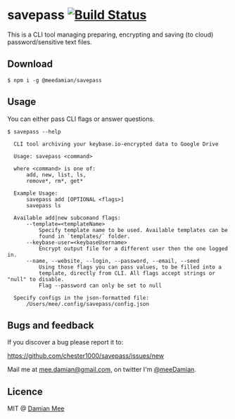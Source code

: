 # savepass [![Build Status](https://travis-ci.org/chester1000/savepass.svg)](https://travis-ci.org/chester1000/savepass)

This is a CLI tool managing preparing, encrypting and saving (to cloud) password/sensitive text files.

## Download

```
$ npm i -g @meedamian/savepass
```

## Usage

You can either pass CLI flags or answer questions.

```
$ savepass --help

  CLI tool archiving your keybase.io-encrypted data to Google Drive

  Usage: savepass <command>

  where <command> is one of:
      add, new, list, ls,
      remove*, rm*, get*

  Example Usage:
      savepass add [OPTIONAL <flags>]
      savepass ls

  Available add|new subcomand flags:
      --template=<templateName>
          Specify template name to be used. Available templates can be
          found in `templates/` folder.
      --keybase-user=<keybaseUsername>
          Encrypt output file for a different user then the one logged in.
      --name, --website, --login, --password, --email, --seed
          Using those flags you can pass values, to be filled into a
          template, directly from CLI. All flags accept strings or "null" to disable.
          Flag --password can only be set to null

  Specify configs in the json-formatted file:
      /Users/mee/.config/savepass/config.json

```

## Bugs and feedback

If you discover a bug please report it to:

https://github.com/chester1000/savepass/issues/new

Mail me at mee.damian@gmail.com, on twitter I'm [@meeDamian](http://twitter.com/meedamian).


## Licence

MIT @ [Damian Mee](http://meedamian.com)